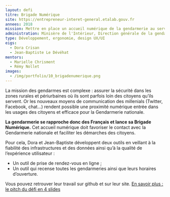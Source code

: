 ```yaml
---
layout: defi
titre: Brigade Numérique
site: https://entrepreneur-interet-general.etalab.gouv.fr
annees: 2018
mission: Mettre en place un accueil numérique de la gendarmerie au service des citoyens
administration: Minisère de l'Intérieur, Direction générale de la gendarmerie nationale (DGGN)
type: Développement, ergonomie, design UX/UI
eigs:
  - Dora Crisan
  - Jean-Baptiste Le Dévéhat
mentors:
  - Marielle Chrisment
  - Rémy Nollet
images:
  - /img/portfolio/10_brigadenumerique.png
---
```

 
La mission des gendarmes est complexe : assurer la sécurité dans les
zones rurales et périurbaines où ils sont parfois loin des citoyens
qu’ils servent. Or les nouveaux moyens de communication des millenials
(Twitter, Facebook, chat…) rendent possible une proximité numérique
entrée dans les usages des citoyens et efficace pour la Gendarmerie
nationale.

**La gendarmerie se rapproche donc des Français et lance sa Brigade
Numérique.** Cet accueil numérique doit favoriser le contact avec la
Gendarmerie nationale et faciliter les démarches des citoyens.

Pour cela, Dora et Jean-Baptiste développent deux outils en veillant à
la fiabilité des infrastructures et des données ainsi qu’à la qualité
de l’expérience utilisateur :

- Un outil de prise de rendez-vous en ligne ;
- Un outil qui recense toutes les gendarmeries ainsi que leurs
  horaires d’ouverture.

Vous pouvez retrouver leur travail sur github et sur leur site.
[En savoir plus : le pitch du défi en 4 slides](https://www.slideshare.net/Etalab/eig-promo-2-prsentation-du-dfi-brigade-numrique/1)

